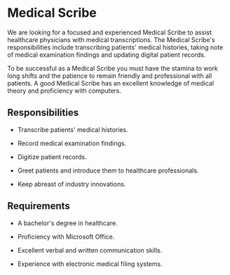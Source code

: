# Medical Scribe

We are looking for a focused and experienced Medical Scribe to assist healthcare physicians with medical transcriptions. The Medical Scribe's responsibilities include transcribing patients' medical histories, taking note of medical examination findings and updating digital patient records.

To be successful as a Medical Scribe you must have the stamina to work long shifts and the patience to remain friendly and professional with all patients. A good Medical Scribe has an excellent knowledge of medical theory and proficiency with computers.

## Responsibilities

* Transcribe patients' medical histories.

* Record medical examination findings.

* Digitize patient records.

* Greet patients and introduce them to healthcare professionals.

* Keep abreast of industry innovations.

## Requirements

* A bachelor's degree in healthcare.

* Proficiency with Microsoft Office.

* Excellent verbal and written communication skills.

* Experience with electronic medical filing systems.

